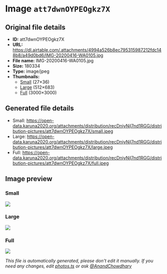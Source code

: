 # Image `att7dwnOYPEOgkz7X`

## Original file details

- **ID:** att7dwnOYPEOgkz7X
- **URL:** https://dl.airtable.com/.attachments/4994a526b8ec795315987212fdc148b8/a49d0bd6/IMG-20200416-WA0105.jpg
- **File name:** IMG-20200416-WA0105.jpg
- **Size:** 180334
- **Type:** image/jpeg
- **Thumbnails:**
  - [Small](https://dl.airtable.com/.attachmentThumbnails/aca20d0e86b39a7267d02859df39bb8b/58f42032) (27×36)
  - [Large](https://dl.airtable.com/.attachmentThumbnails/525d0b2ea77a39f59408751eb39c0071/5c5dcaf6) (512×683)
  - [Full](https://dl.airtable.com/.attachmentThumbnails/2057a0046b86025287a1df4cc2ac506a/900a1bb2) (3000×3000)

## Generated file details

- Small: https://open-data.karuna2020.org/attachments/distribution/recDniyNjl7nd1RGG/distribution-pictures/att7dwnOYPEOgkz7X/small.jpeg
- Large: https://open-data.karuna2020.org/attachments/distribution/recDniyNjl7nd1RGG/distribution-pictures/att7dwnOYPEOgkz7X/large.jpeg
- Full: https://open-data.karuna2020.org/attachments/distribution/recDniyNjl7nd1RGG/distribution-pictures/att7dwnOYPEOgkz7X/full.jpeg

## Image preview

### Small

![](https://open-data.karuna2020.org/attachments/distribution/recDniyNjl7nd1RGG/distribution-pictures/att7dwnOYPEOgkz7X/small.jpeg)

### Large

![](https://open-data.karuna2020.org/attachments/distribution/recDniyNjl7nd1RGG/distribution-pictures/att7dwnOYPEOgkz7X/large.jpeg)

### Full

![](https://open-data.karuna2020.org/attachments/distribution/recDniyNjl7nd1RGG/distribution-pictures/att7dwnOYPEOgkz7X/full.jpeg)

_This file is automatically generated, please don't edit it manually. If you need any changes, edit [photos.ts](/photos.ts) or ask [@AnandChowdhary](https://github.com/AnandChowdhary)_

